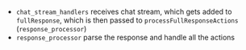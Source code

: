 * `chat_stream_handlers` receives chat stream, which gets added to `fullResponse`, which is then passed to `processFullResponseActions` (`response_processor`)
* `response_processor` parse the response and handle all the actions
